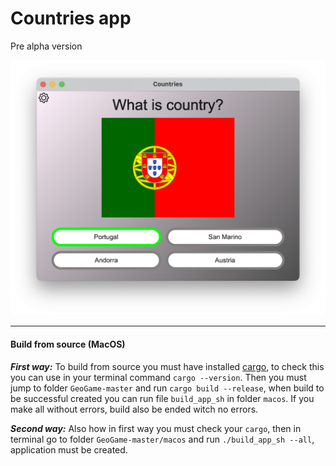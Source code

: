 # Countries app

Pre alpha version

![Geographical game](/pictures/geogame.png "Geographical game")

---

#### Build from source (MacOS)

***First way:***
To build from source you must have installed [cargo](https://www.rust-lang.org/tools/install),
to check this you can use in your terminal command `cargo --version`.
Then you must jump to folder `GeoGame-master` and run
`cargo build --release`, when build to be successful created you can run file `build_app_sh` in folder `macos`. If you make all without errors, build also be ended witch no errors.

***Second way:***
Also how in first way you must check your `cargo`, then
in terminal go to folder `GeoGame-master/macos` and run `./build_app_sh --all`, application must be created.
